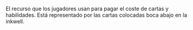 El recurso que los jugadores usan para pagar el coste de cartas y habilidades. Está representado por las cartas colocadas boca abajo en la inkwell.
